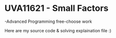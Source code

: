 # UVA11621 - Small Factors
-Advanced Programming free-choose work 

Here are my source code & solving explaination file :)

